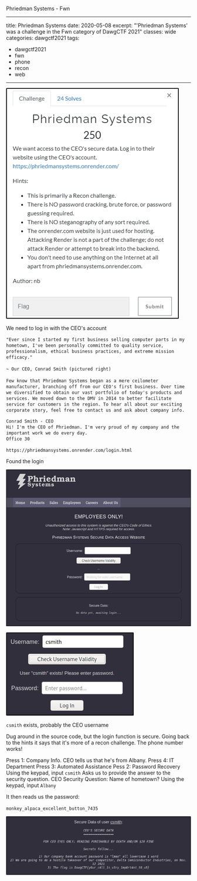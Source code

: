 Phriedman Systems - Fwn

---
title: Phriedman Systems
date: 2020-05-08
excerpt: "'Phriedman Systems' was a challenge in the Fwn category of DawgCTF 2021"
classes: wide
categories: dawgctf2021
tags:
  - dawgctf2021
  - fwn
  - phone
  - recon
  - web
---


![img](/assets/images/ctf/dawgctf2021-phriedmansystems/0.png)

We need to log in with the CEO's account

```
"Ever since I started my first business selling computer parts in my hometown, I've been personally committed to quality service, professionalism, ethical business practices, and extreme mission efficacy."

~ Our CEO, Conrad Smith (pictured right)

Few know that Phriedman Systems began as a mere ceilometer manufacturer, branching off from our CEO's first business. Over time we diversified to obtain our vast portfolio of today's products and services. We moved down to the DMV in 2014 to better facilitate service for customers in the region. To hear all about our exciting corporate story, feel free to contact us and ask about company info. 
```

```
Conrad Smith - CEO
Hi! I'm the CEO of Phriedman. I'm very proud of my company and the important work we do every day.
Office 30 
```

`https://phriedmansystems.onrender.com/login.html`

Found the login



![img](/assets/images/ctf/dawgctf2021-phriedmansystems/1.png)


![img](/assets/images/ctf/dawgctf2021-phriedmansystems/2.png)

`csmith` exists, probably the CEO username

Dug around in the source code, but the login function is secure. Going back to the hints it says that it's more of a recon challenge. The phone number works!

Press 1: Company Info. CEO tells us that he's from Albany.
Press 4: IT Department
Press 3: Automated Assistance
Pess 2: Password Recovery
Using the keypad, input `csmith`
Asks us to provide the answer to the security question.
CEO Security Question: Name of hometown?
Using the keypad, input `Albany`

It then reads us the password:

`monkey_alpaca_excellent_button_7435`



![img](/assets/images/ctf/dawgctf2021-phriedmansystems/3.png)
